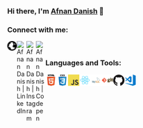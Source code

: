 
### Hi there, I'm [Afnan Danish][website] 👋


### Connect with me:

[<img align="left" alt="afnan-danish.github.io" width="22px" src="https://raw.githubusercontent.com/iconic/open-iconic/master/svg/globe.svg" />][website]
[<img align="left" alt="Afnan Danish | LinkedIn" width="22px" src="https://cdn.jsdelivr.net/npm/simple-icons@v3/icons/linkedin.svg" />][linkedin]
[<img align="left" alt="Afnan Danish | Instagram" width="22px" src="https://cdn.jsdelivr.net/npm/simple-icons@v3/icons/instagram.svg" />][instagram]
[<img align="left" alt="Afnan Danish | Codepen" width="22px" src="https://cdn.jsdelivr.net/npm/simple-icons@v3/icons/codepen.svg" />][codepen]


<br />


### Languages and Tools:


<img align="left" alt="HTML5" width="26px" src="https://raw.githubusercontent.com/github/explore/80688e429a7d4ef2fca1e82350fe8e3517d3494d/topics/html/html.png" />
<img align="left" alt="CSS3" width="26px" src="https://raw.githubusercontent.com/github/explore/80688e429a7d4ef2fca1e82350fe8e3517d3494d/topics/css/css.png" />
<img align="left" alt="JavaScript" width="26px" src="https://raw.githubusercontent.com/github/explore/80688e429a7d4ef2fca1e82350fe8e3517d3494d/topics/javascript/javascript.png" />
<img align="left" alt="React" width="26px" src="https://raw.githubusercontent.com/github/explore/80688e429a7d4ef2fca1e82350fe8e3517d3494d/topics/react/react.png" />
<img align="left" alt="MySQL" width="26px" src="https://raw.githubusercontent.com/github/explore/80688e429a7d4ef2fca1e82350fe8e3517d3494d/topics/mysql/mysql.png" />
<img align="left" alt="Git" width="26px" src="https://raw.githubusercontent.com/github/explore/80688e429a7d4ef2fca1e82350fe8e3517d3494d/topics/git/git.png" />
<img align="left" alt="GitHub" width="26px" src="https://raw.githubusercontent.com/github/explore/78df643247d429f6cc873026c0622819ad797942/topics/github/github.png" />
<img align="left" alt="Visual Studio Code" width="26px" src="https://raw.githubusercontent.com/github/explore/80688e429a7d4ef2fca1e82350fe8e3517d3494d/topics/visual-studio-code/visual-studio-code.png" />
<br />
<br />





[website]: https://afnan-danish.github.io
[codepen]: https://codepen.io/afnan-danish
[instagram]: https://www.instagram.com/afnan.danish_
[linkedin]: https://www.linkedin.com/in/afnan-danish/
